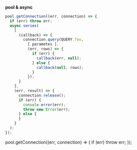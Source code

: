   **pool & async**
  ```javascript
  pool.getConnection((err, connection) => {
    if (err) throw err;
    async.series(
      [
        (callback) => {
          connection.query(QUERY.foo,
            [ parametes ],
            (err, rows) => {
              if (err) {
                callback(err, null);
              } else {
                callback(null, rows);
              }
            });
        }
      ],
      (err, result) => {
        connection.release();
        if (err) {
          console.error(err);
          throw new Error(err);
        } else {
        }
      }
    );
  });
  ```

pool.getConnection((err, connection) => {
  if (err) throw err;
});
